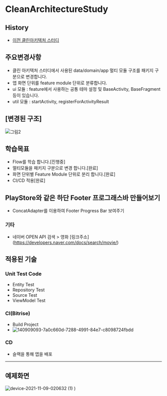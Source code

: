 # CleanArchitectureStudy

## History
- [이전 클린아키텍처 스터디](https://github.com/ParkChan/CleanArchitectureStudy/blob/master/README.md)

## 주요변경사항
- 클린 아키텍처 스터디에서 사용된 data/domain/app 멀티 모듈 구조를 패키지 구분으로 변경합니다.
- 앱 화면 단위를 feature module 단위로 분류합니다.
- ui 모듈 : feature에서 사용하는 공통 테마 설정 및 BaseActivity, BaseFragment 등이 있습니다.
- util 모듈 : startActivity, registerForActivityResult 

## [변경된 구조]
![그림2](https://user-images.githubusercontent.com/7857824/144234029-0fd17651-bc5d-483b-862f-9381778ef0bd.png)

## 학습목표
- Flow를 학습 합니다.[진행중]
- 멀티모듈을 패키지 구분으로 변경 합니다.[완료]
- 화면 단위별 Feature Module 단위로 분리 합니다.[완료]
- CI/CD 적용[완료]

## PlayStore와 같은 하단 Footer 프로그래스바 만들어보기
- ConcatAdapter를 이용하여 Footer Progress Bar 보여주기

### 기타
- 네이버 OPEN API 검색 > 영화
  [링크주소]
  (https://developers.naver.com/docs/search/movie/)


## 적용된 기술

### Unit Test Code
- Entity Test
- Repository Test
- Source Test
- ViewModel Test

### CI(Bitrise)
- Build Project
- ![140909093-7a0c660d-7288-4991-84e7-c8098724fbdd](https://user-images.githubusercontent.com/7857824/140920679-0e5115c3-61db-48dd-9419-68534650e398.png)


### CD
- 슬랙을 통해 앱을 배포

---

## 예제화면
![device-2021-11-09-020632 (1)](https://user-images.githubusercontent.com/7857824/140786792-f2b9fa4b-5538-4312-9abd-d0ff23886c63.png)
)

